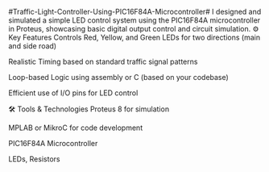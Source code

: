 #Traffic-Light-Controller-Using-PIC16F84A-Microcontroller#
I designed and simulated a simple LED control system using the PIC16F84A microcontroller in Proteus, showcasing basic digital output control and circuit simulation.
 ⚙️ Key Features
Controls Red, Yellow, and Green LEDs for two directions (main and side road)

Realistic Timing based on standard traffic signal patterns

Loop-based Logic using assembly or C (based on your codebase)

Efficient use of I/O pins for LED control

🛠 Tools & Technologies
Proteus 8 for simulation

MPLAB or MikroC for code development

PIC16F84A Microcontroller

 LEDs, Resistors
